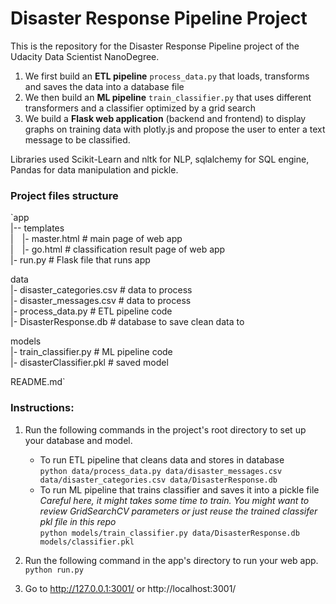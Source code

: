# Disaster Response Pipeline Project
This is the repository for the Disaster Response Pipeline project of the Udacity Data Scientist NanoDegree.
1. We first build an **ETL pipeline** `process_data.py` that loads, transforms and saves the data into a database file
2. We then build an **ML pipeline** `train_classifier.py` that uses different transformers and a classifier optimized by a grid search
3. We build a **Flask web application** (backend and frontend) to display graphs on training data with plotly.js and propose the user to enter a text message to be classified.

Libraries used Scikit-Learn and nltk for NLP, sqlalchemy for SQL engine, Pandas for data manipulation and pickle.

### Project files structure
`app  
|-- templates  
|&emsp;|- master.html  # main page of web app  
|&emsp;|- go.html  # classification result page of web app  
|- run.py  # Flask file that runs app  

data  
|- disaster_categories.csv  # data to process  
|- disaster_messages.csv  # data to process  
|- process_data.py  # ETL pipeline code  
|- DisasterResponse.db   # database to save clean data to  

models  
|- train_classifier.py  # ML pipeline code  
|- disasterClassifier.pkl  # saved model  

README.md`

### Instructions:
1. Run the following commands in the project's root directory to set up your database and model.

    - To run ETL pipeline that cleans data and stores in database  
        `python data/process_data.py data/disaster_messages.csv data/disaster_categories.csv data/DisasterResponse.db`
    - To run ML pipeline that trains classifier and saves it into a pickle file  
      *Careful here, it might takes some time to train. You might want to review GridSearchCV parameters or just reuse the trained classifer pkl file in this repo*  
        `python models/train_classifier.py data/DisasterResponse.db models/classifier.pkl`

2. Run the following command in the app's directory to run your web app.  
    `python run.py`

3. Go to http://127.0.0.1:3001/ or http://localhost:3001/
